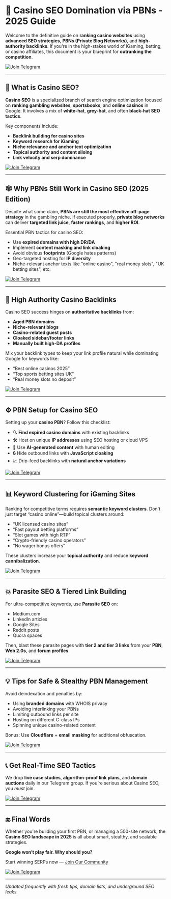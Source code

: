# 🎯 Casino SEO Domination via PBNs - 2025 Guide

Welcome to the definitive guide on **ranking casino websites** using **advanced SEO strategies**, **PBNs (Private Blog Networks)**, and **high-authority backlinks**. If you're in the high-stakes world of iGaming, betting, or casino affiliates, this document is your blueprint for **outranking the competition**.

[![Join Telegram](https://img.shields.io/badge/Join-Telegram-blue?style=for-the-badge&logo=telegram)](https://t.me/Seo_Labs)

---

## 🎰 What is Casino SEO?

**Casino SEO** is a specialized branch of search engine optimization focused on **ranking gambling websites**, **sportsbooks**, and **online casinos** in Google. It involves a mix of **white-hat**, **grey-hat**, and often **black-hat SEO tactics**.

Key components include:

- **Backlink building for casino sites**
- **Keyword research for iGaming**
- **Niche relevance and anchor text optimization**
- **Topical authority and content siloing**
- **Link velocity and serp dominance**

[![Join Telegram](https://img.shields.io/badge/Join-Telegram-blue?style=for-the-badge&logo=telegram)](https://t.me/Seo_Labs)

---

## 🕸️ Why PBNs Still Work in Casino SEO (2025 Edition)

Despite what some claim, **PBNs are still the most effective off-page strategy** in the gambling niche. If executed properly, **private blog networks** can deliver **targeted link juice**, **faster rankings**, and **higher ROI**.

Essential PBN tactics for casino SEO:

- Use **expired domains with high DR/DA**
- Implement **content masking and link cloaking**
- Avoid obvious **footprints** (Google hates patterns)
- Geo-targeted hosting for **IP diversity**
- Niche-relevant anchor texts like "online casino", "real money slots", "UK betting sites", etc.

[![Join Telegram](https://img.shields.io/badge/Join-Telegram-blue?style=for-the-badge&logo=telegram)](https://t.me/Seo_Labs)

---

## 🔗 High Authority Casino Backlinks

Casino SEO success hinges on **authoritative backlinks** from:

- **Aged PBN domains**
- **Niche-relevant blogs**
- **Casino-related guest posts**
- **Cloaked sidebar/footer links**
- **Manually built high-DA profiles**

Mix your backlink types to keep your link profile natural while dominating Google for keywords like:

- “Best online casinos 2025”
- “Top sports betting sites UK”
- “Real money slots no deposit”

[![Join Telegram](https://img.shields.io/badge/Join-Telegram-blue?style=for-the-badge&logo=telegram)](https://t.me/Seo_Labs)

---

## ⚙️ PBN Setup for Casino SEO

Setting up your **casino PBN**? Follow this checklist:

- 🔍 **Find expired casino domains** with existing backlinks
- 🛠️ Host on unique **IP addresses** using SEO hosting or cloud VPS
- 📝 Use **AI-generated content** with human editing
- 🔒 Hide outbound links with **JavaScript cloaking**
- 📈 Drip-feed backlinks with **natural anchor variations**

[![Join Telegram](https://img.shields.io/badge/Join-Telegram-blue?style=for-the-badge&logo=telegram)](https://t.me/Seo_Labs)

---

## 📊 Keyword Clustering for iGaming Sites

Ranking for competitive terms requires **semantic keyword clusters**. Don't just target “casino online”—build topical clusters around:

- “UK licensed casino sites”
- “Fast payout betting platforms”
- “Slot games with high RTP”
- “Crypto-friendly casino operators”
- “No wager bonus offers”

These clusters increase your **topical authority** and reduce **keyword cannibalization**.

[![Join Telegram](https://img.shields.io/badge/Join-Telegram-blue?style=for-the-badge&logo=telegram)](https://t.me/Seo_Labs)

---

## 💥 Parasite SEO & Tiered Link Building

For ultra-competitive keywords, use **Parasite SEO** on:

- Medium.com
- LinkedIn articles
- Google Sites
- Reddit posts
- Quora spaces

Then, blast these parasite pages with **tier 2 and tier 3 links** from your **PBN**, **Web 2.0s**, and **forum profiles**.

[![Join Telegram](https://img.shields.io/badge/Join-Telegram-blue?style=for-the-badge&logo=telegram)](https://t.me/Seo_Labs)

---

## 💡 Tips for Safe & Stealthy PBN Management

Avoid deindexation and penalties by:

- Using **branded domains** with WHOIS privacy
- Avoiding interlinking your PBNs
- Limiting outbound links per site
- Hosting on different C-class IPs
- Spinning unique casino-related content

Bonus: Use **Cloudflare** + **email masking** for additional obfuscation.

[![Join Telegram](https://img.shields.io/badge/Join-Telegram-blue?style=for-the-badge&logo=telegram)](https://t.me/Seo_Labs)

---

## 📞 Get Real-Time SEO Tactics

We drop **live case studies**, **algorithm-proof link plans**, and **domain auctions** daily in our Telegram group. If you’re serious about Casino SEO, you *must* join.

[![Join Telegram](https://img.shields.io/badge/Join-Telegram-blue?style=for-the-badge&logo=telegram)](https://t.me/Seo_Labs)

---

## 🔚 Final Words

Whether you're building your first PBN, or managing a 500-site network, the **Casino SEO landscape in 2025** is all about smart, stealthy, and scalable strategies.

**Google won’t play fair. Why should you?**

Start winning SERPs now — [Join Our Community](https://t.me/Seo_Labs)

[![Join Telegram](https://img.shields.io/badge/Join-Telegram-blue?style=for-the-badge&logo=telegram)](https://t.me/Seo_Labs)

---

*Updated frequently with fresh tips, domain lists, and underground SEO leaks.*
